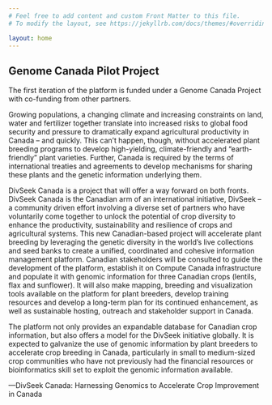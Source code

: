 ```yaml
---
# Feel free to add content and custom Front Matter to this file.
# To modify the layout, see https://jekyllrb.com/docs/themes/#overriding-theme-defaults

layout: home
---
```


## Genome Canada Pilot Project

The first iteration of the platform is funded under a Genome Canada Project with co-funding from other partners.

  Growing populations, a changing climate and increasing constraints on land, water and fertilizer together translate into increased risks to global food security and pressure to dramatically expand agricultural productivity in Canada – and quickly. This can’t happen, though, without accelerated plant breeding programs to develop high-yielding, climate-friendly and “earth-friendly” plant varieties. Further, Canada is required by the terms of international treaties and agreements to develop mechanisms for sharing these plants and the genetic information underlying them.

  DivSeek Canada is a project that will offer a way forward on both fronts. DivSeek Canada is the Canadian arm of an international initiative, DivSeek – a community driven effort involving a diverse set of partners who have voluntarily come together to unlock the potential of crop diversity to enhance the productivity, sustainability and resilience of crops and agricultural systems. This new Canadian-based project will accelerate plant breeding by leveraging the genetic diversity in the world’s live collections and seed banks to create a unified, coordinated and cohesive information management platform. Canadian stakeholders will be consulted to guide the development of the platform, establish it on Compute Canada infrastructure and populate it with genomic information for three Canadian crops (lentils, flax and sunflower). It will also make mapping, breeding and visualization tools available on the platform for plant breeders, develop training resources and develop a long-term plan for its continued enhancement, as well as sustainable hosting, outreach and stakeholder support in Canada.

  The platform not only provides an expandable database for Canadian crop information, but also offers a model for the DivSeek initiative globally. It is expected to galvanize the use of genomic information by plant breeders to accelerate crop breeding in Canada, particularly in small to medium-sized crop communities who have not previously had the financial resources or bioinformatics skill set to exploit the genomic information available.

  —DivSeek Canada: Harnessing Genomics to Accelerate Crop Improvement in Canada
